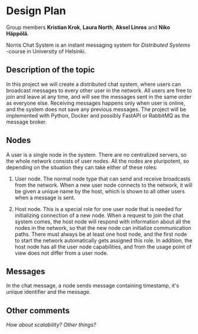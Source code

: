 # Design Plan

Group members **Kristian Krok**, **Laura North**, **Aksel Linros** and **Niko Häppölä**.

Norris Chat System is an instant messaging system for *Distributed Systems* -course in University of Helsinki.

## Description of the topic

In this project we will create a distributed chat system, where users can broadcast messages to every other user in the network. All users are free to join and leave at any time, and will see the messages sent in the same order as everyone else. Receiving messages happens only when user is online, and the system does not save any previous messages.
The project will be implemented with Python, Docker and possibly FastAPI or RabbitMQ as the message broker.


## Nodes

A user is a single node in the system. There are no centralized servers, so the whole network consists of user nodes. All the nodes are pluripotent, so depending on the situation they can take either of these roles:

1) User node. The normal node type that can send and receive broadcasts from the network. When a new user node connects to the network, it will be given a unique name by the host, which is shown to all other users when a message is sent.

2) Host node. This is a special role for one user node that is needed for initializing connection of a new node. When a request to join the chat system comes, the host node will respond with information about all the nodes in the network, so that the new node can initialize communication paths. There must always be at least one host node, and the first node to start the network automatically gets assigned this role. In addition, the host node has all the user node capabilities, and from the usage point of view does not differ from a user node.

## Messages

In the chat message, a node sends message containing timestamp, it's unique identifier and the message. 



## Other comments

*How about scalability? Other things?*

